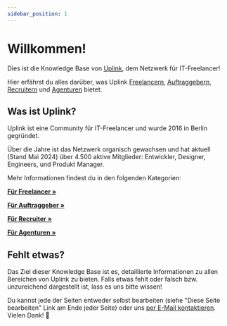 ```yaml
---
sidebar_position: 1
---
```


# Willkommen!

Dies ist die Knowledge Base von [Uplink](https://uplink.tech/), dem Netzwerk für IT-Freelancer!

Hier erfährst du alles darüber, was Uplink [Freelancern](freelancers/index.md), [Auftraggebern](clients/index.md), [Recruitern](recruiters/index.md) und [Agenturen](agencies/index.md) bietet.

## Was ist Uplink?

Uplink ist eine Community für IT-Freelancer und wurde 2016 in Berlin gegründet.

Über die Jahre ist das Netzwerk organisch gewachsen und hat aktuell (Stand Mai 2024) über 4.500 aktive Mitglieder: Entwickler, Designer, Engineers, und Produkt Manager.

Mehr Informationen findest du in den folgenden Kategorien:

**[Für Freelancer »](freelancers/index.md)**

**[Für Auftraggeber »](clients/index.md)**

**[Für Recruiter »](recruiters/index.md)**

**[Für Agenturen »](agencies/index.md)**

## Fehlt etwas?

Das Ziel dieser Knowledge Base ist es, detaillierte Informationen zu allen Bereichen von Uplink zu bieten. Falls etwas fehlt oder falsch bzw. unzureichend dargestellt ist, lass es uns bitte wissen!

Du kannst jede der Seiten entweder selbst bearbeiten (siehe "Diese Seite bearbeiten" Link am Ende jeder Seite) oder uns [per E-Mail kontaktieren](mailto:hello@uplink.tech). Vielen Dank! 🙇

